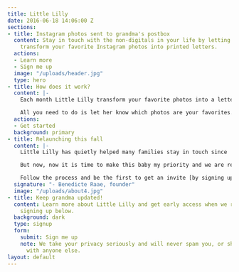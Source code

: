 ```yaml
---
title: Little Lilly
date: 2016-06-18 14:06:00 Z
sections:
- title: Instagram photos sent to grandma's postbox
  content: Stay in touch with the non-digitals in your life by letting Little Lilly
    transform your favorite Instagram photos into printed letters.
  actions:
  - Learn more
  - Sign me up
  image: "/uploads/header.jpg"
  type: hero
- title: How does it work?
  content: |-
    Each month Little Lilly transform your favorite photos into a letter. She also prints and ships the letter(s) for you.

    All you need to do is let her know which photos are your favorites. You do this by including #lillygram in the caption or adding #lillygram as a comment.
  actions:
  - Get started
  background: primary
- title: Relaunching this fall
  content: |-
    Little Lilly has quietly helped many families stay in touch since  2013.  This suited me fine while taking time for my first born, Lillian.

    But now, now it is time to make this baby my priority and we are relaunching in august with an upgraded product.

    Follow the process and be the first to get an invite [by signing up today](#signup).
  signature: "- Benedicte Raae, founder"
  image: "/uploads/about4.jpg"
- title: Keep grandma updated!
  content: Learn more about Little Lilly and get early access when we relaunch by
    signing up below.
  background: dark
  type: signup
  form:
    submit: Sign me up
    note: We take your privacy seriously and will never spam you, or share your e-mail
      with anyone else.
layout: default
---
```


